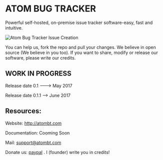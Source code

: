 # ATOM BUG TRACKER

Powerful self-hosted, on-premise issue tracker software-easy, fast and intuitive.

![Atom Bug Tracker Issue Creation](https://raw.githubusercontent.com/atombugtracker/ce/master/images/atombt_3.png)

You can help us, fork the repo and pull your changes. We believe in open source (We believe in you too). If you want to share, modify or 
release our software, please write our credits.
## WORK IN PROGRESS
Release date 0.1 ---> May 2017

Release date 0.1.1 --> June 2017



## Resources:
Website: http://atombt.com

Documentation: Cooming Soon

Mail: support@atombt.com

Donate us: [paypal](paypal.me/webdevlop) . I (founder) write you in credits!


